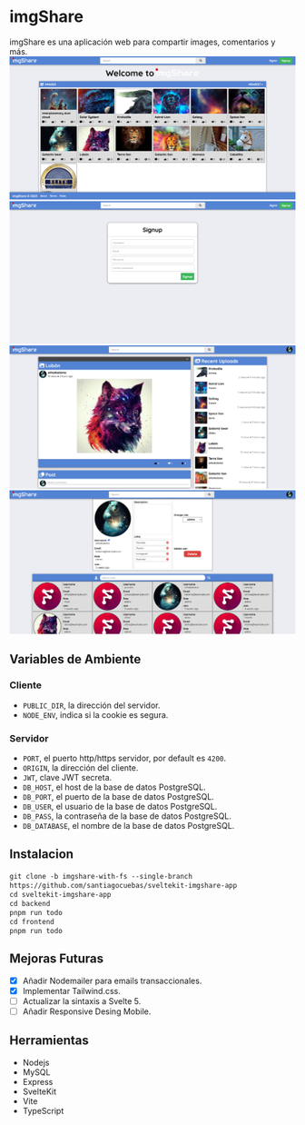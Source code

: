 # imgShare
imgShare es una aplicación web para compartir images, comentarios y más.
![image](/docs/screenshot1.png)
![image](/docs/screenshot2.png)
![image](/docs/screenshot3.png)
![image](/docs/screenshot4.png)

## Variables de Ambiente
### Cliente
* `PUBLIC_DIR`, la dirección del servidor.
* `NODE_ENV`, indica si la cookie es segura.
### Servidor
* `PORT`, el puerto http/https servidor, por default es `4200`.
* `ORIGIN`, la dirección del cliente.
* `JWT`, clave JWT secreta.
* `DB_HOST`, el host de la base de datos PostgreSQL.
* `DB_PORT`, el puerto de la base de datos PostgreSQL.
* `DB_USER`, el usuario de la base de datos PostgreSQL.
* `DB_PASS`, la contraseña de la base de datos PostgreSQL.
* `DB_DATABASE`, el nombre de la base de datos PostgreSQL.

## Instalacion
```
git clone -b imgshare-with-fs --single-branch https://github.com/santiagocuebas/sveltekit-imgshare-app
cd sveltekit-imgshare-app
cd backend
pnpm run todo
cd frontend
pnpm run todo
```

## Mejoras Futuras
- [x] Añadir Nodemailer para emails transaccionales.
- [x] Implementar Tailwind.css.
- [ ] Actualizar la sintaxis a Svelte 5.
- [ ] Añadir Responsive Desing Mobile.

## Herramientas
* Nodejs
* MySQL
* Express
* SvelteKit
* Vite
* TypeScript
